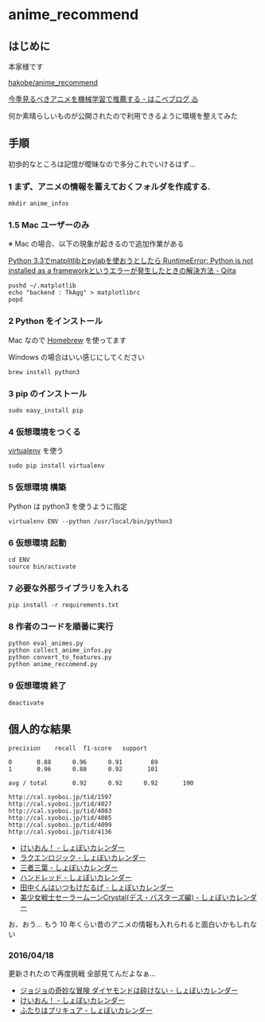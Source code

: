 # anime_recommend

## はじめに

本家様です

[hakobe/anime_recommend](https://github.com/hakobe/anime_recommend)

[今季見るべきアニメを機械学習で推薦する - はこべブログ ♨](http://hakobe932.hatenablog.com/entry/2016/04/15/142756)

何か素晴らしいものが公開されたので利用できるように環境を整えてみた

## 手順

初歩的なところは記憶が曖昧なので多分これでいけるはず…

### 1 まず、アニメの情報を蓄えておくフォルダを作成する.

```
mkdir anime_infos
```

### 1.5 Mac ユーザーのみ

※ Mac の場合、以下の現象が起きるので追加作業がある

[Python 3.3でmatplitlibとpylabを使おうとしたら RuntimeError: Python is not installed as a frameworkというエラーが発生したときの解決方法 - Qiita](http://qiita.com/katryo/items/918667f28301fdec89ba)

```
pushd ~/.matplotlib
echo "backend : TkAgg" > matplotlibrc
popd
```

### 2 Python をインストール

Mac なので [Homebrew](http://brew.sh/index_ja.html) を使ってます

Windows の場合はいい感じにしてください

```
brew install python3
```

### 3 pip のインストール

```
sudo easy_install pip
```

### 4 仮想環境をつくる

[virtualenv](https://virtualenv.pypa.io/en/latest/) を使う

```
sudo pip install virtualenv
```

### 5 仮想環境 構築

Python は python3 を使うように指定

```
virtualenv ENV --python /usr/local/bin/python3
```

### 6 仮想環境 起動

```
cd ENV
source bin/activate
```

### 7 必要な外部ライブラリを入れる

```
pip install -r requirements.txt
```

### 8 作者のコードを順番に実行

```
python eval_animes.py
python collect_anime_infos.py
python convert_to_features.py
python anime_reccomend.py
```

### 9 仮想環境 終了

```
deactivate
```

## 個人的な結果

```
precision    recall  f1-score   support

0       0.88      0.96      0.91        89
1       0.96      0.88      0.92       101

avg / total       0.92      0.92      0.92       190

http://cal.syoboi.jp/tid/1597
http://cal.syoboi.jp/tid/4027
http://cal.syoboi.jp/tid/4083
http://cal.syoboi.jp/tid/4085
http://cal.syoboi.jp/tid/4099
http://cal.syoboi.jp/tid/4136
```

- [けいおん！ - しょぼいカレンダー](http://cal.syoboi.jp/tid/1597)
- [ラクエンロジック - しょぼいカレンダー](http://cal.syoboi.jp/tid/4027)
- [三者三葉 - しょぼいカレンダー](http://cal.syoboi.jp/tid/4083)
- [ハンドレッド - しょぼいカレンダー](http://cal.syoboi.jp/tid/4085)
- [田中くんはいつもけだるげ - しょぼいカレンダー](http://cal.syoboi.jp/tid/4099)
- [美少女戦士セーラームーンCrystal(デス・バスターズ編) - しょぼいカレンダー](http://cal.syoboi.jp/tid/4136)

お、おう…
もう 10 年くらい昔のアニメの情報も入れられると面白いかもしれない

### 2016/04/18

更新されたので再度挑戦
全部見てんだよなぁ…

- [ジョジョの奇妙な冒険 ダイヤモンドは砕けない - しょぼいカレンダー](http://cal.syoboi.jp/tid/4100)
- [けいおん！ - しょぼいカレンダー](http://cal.syoboi.jp/tid/1597)
- [ふたりはプリキュア - しょぼいカレンダー](http://cal.syoboi.jp/tid/322)
